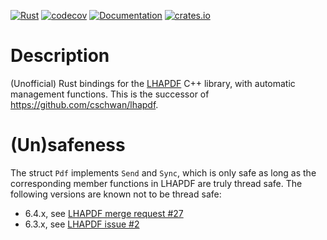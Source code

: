 [![Rust](https://github.com/cschwan/lhapdf/workflows/Rust/badge.svg)](https://github.com/cschwan/lhapdf/actions?query=workflow%3ARust)
[![codecov](https://codecov.io/gh/cschwan/lhapdf/branch/cxx/graph/badge.svg)](https://codecov.io/gh/cschwan/lhapdf)
[![Documentation](https://docs.rs/lhapdf/badge.svg)](https://docs.rs/lhapdf)
[![crates.io](https://img.shields.io/crates/v/lhapdf.svg)](https://crates.io/crates/lhapdf)

# Description

(Unofficial) Rust bindings for the [LHAPDF](https://lhapdf.hepforge.org) C++
library, with automatic management functions. This is the successor of
<https://github.com/cschwan/lhapdf>.

# (Un)safeness

The struct `Pdf` implements `Send` and `Sync`, which is only safe as long as
the corresponding member functions in LHAPDF are truly thread safe. The
following versions are known not to be thread safe:

- 6.4.x, see [LHAPDF merge request #27](https://gitlab.com/hepcedar/lhapdf/-/merge_requests/27)
- 6.3.x, see [LHAPDF issue #2](https://gitlab.com/hepcedar/lhapdf/-/issues/2)
